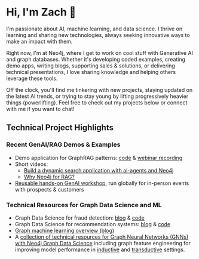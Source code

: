 # Hi, I'm Zach 👋
I'm passionate about AI, machine learning, and data science. I thrive on learning and sharing new technologies, always seeking innovative ways to make an impact with them.

Right now, I'm at Neo4j, where I get to work on cool stuff with Generative AI and graph databases. Whether it's developing coded examples, creating demo apps, writing blogs, supporting sales & solutions, or delivering technical presentations, I love sharing knowledge and helping others leverage these tools.

Off the clock, you'll find me tinkering with new projects, staying updated on the latest AI trends, or trying to stay young by lifting progressively heavier things (powerlifting). Feel free to check out my projects below or connect with me if you want to chat!

## Technical Project Highlights

### Recent GenAI/RAG Demos & Examples
- Demo application for GraphRAG patterns: [code](https://github.com/neo4j-product-examples/graphrag-examples) & [webinar recording](https://www.youtube.com/watch?v=OuyTENdRcNs)
- Short videos:
    - [Build a dynamic search application with ai-agents and Neo4j](https://www.youtube.com/watch?v=wKJRvK6u5f8)
    - [Why Neo4j for RAG?](https://www.youtube.com/watch?v=7kbHw7dniUc)
- [Reusable hands-on GenAI workshop](https://github.com/neo4j-product-examples/genai-workshop/blob/main/genai-workshop.ipynb), run globally for in-person events with prospects & customers

### Technical Resources for Graph Data Science and ML
- Graph Data Science for fraud detection: [blog](https://neo4j.com/developer-blog/exploring-fraud-detection-neo4j-graph-data-science-summary/) & [code](https://github.com/neo4j-product-examples/demo-fraud-detection-with-p2p)
- Graph Data Science for recommendation systems: [blog](https://towardsdatascience.com/exploring-practical-recommendation-engines-in-neo4j-ff09fe767782) & [code](https://github.com/neo4j-product-examples/ds-recommendation-use-cases/tree/main/news-recommendation-mind/mind-large-collab-filtering)
- [Graph machine learning overview (blog)](https://towardsdatascience.com/graph-machine-learning-an-overview-c996e53fab90)
- A [collection of technical resources for Graph Neural Networks (GNNs) with Neo4j Graph Data Science](https://github.com/neo4j-product-examples/graph-machine-learning-examples/tree/main/gnns-with-neo4j) including graph feature engineering for improving model performance in [inductive](https://github.com/neo4j-product-examples/graph-machine-learning-examples/blob/main/inductive-node-classifiaction-ml-integration/example.ipynb) and [transductive](https://github.com/neo4j-product-examples/graph-machine-learning-examples/blob/main/transductive-node-classifiaction-ml-integration/example.ipynb) settings.
